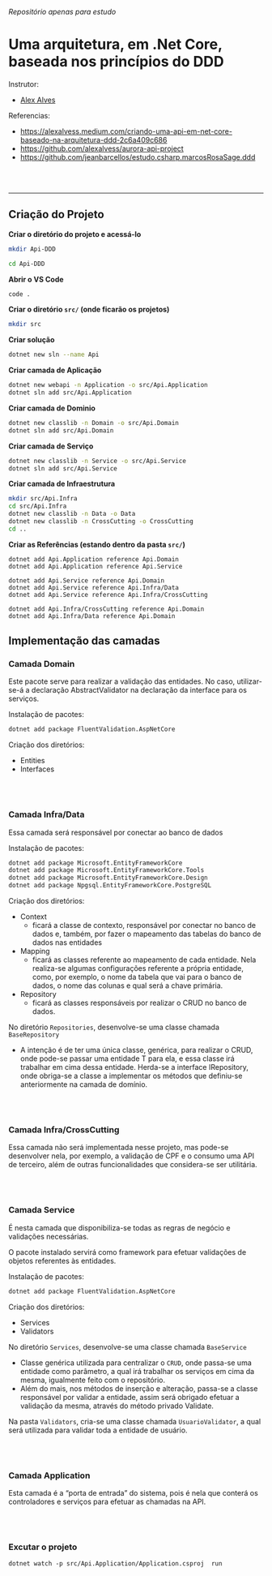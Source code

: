_Repositório apenas para estudo_

# Uma arquitetura, em .Net Core, baseada nos princípios do DDD

Instrutor:

- [Alex Alves](https://alexalvess.medium.com/)

Referencias:

- https://alexalvess.medium.com/criando-uma-api-em-net-core-baseado-na-arquitetura-ddd-2c6a409c686
- https://github.com/alexalvess/aurora-api-project
- https://github.com/jeanbarcellos/estudo.csharp.marcosRosaSage.ddd

<br>
<br>
<hr>

## Criação do Projeto

**Criar o diretório do projeto e acessá-lo**

```bash
mkdir Api-DDD

cd Api-DDD
```

**Abrir o VS Code**

```bash
code .
```

**Criar o diretório `src/` (onde ficarão os projetos)**

```bash
mkdir src
```

**Criar solução**

```bash
dotnet new sln --name Api
```

**Criar camada de Aplicação**

```bash
dotnet new webapi -n Application -o src/Api.Application
dotnet sln add src/Api.Application
```

**Criar camada de Dominio**

```bash
dotnet new classlib -n Domain -o src/Api.Domain
dotnet sln add src/Api.Domain
```

**Criar camada de Serviço**

```bash
dotnet new classlib -n Service -o src/Api.Service
dotnet sln add src/Api.Service
```

**Criar camada de Infraestrutura**

```bash
mkdir src/Api.Infra
cd src/Api.Infra
dotnet new classlib -n Data -o Data
dotnet new classlib -n CrossCutting -o CrossCutting
cd ..
```

**Criar as Referências (estando dentro da pasta `src/`)**

```
dotnet add Api.Application reference Api.Domain
dotnet add Api.Application reference Api.Service

dotnet add Api.Service reference Api.Domain
dotnet add Api.Service reference Api.Infra/Data
dotnet add Api.Service reference Api.Infra/CrossCutting

dotnet add Api.Infra/CrossCutting reference Api.Domain
dotnet add Api.Infra/Data reference Api.Domain
```

## Implementação das camadas

### Camada Domain

Este pacote serve para realizar a validação das entidades. No caso, utilizar-se-á a declaração AbstractValidator na declaração da interface para os serviços.

Instalação de pacotes:

```bash
dotnet add package FluentValidation.AspNetCore
```

Criação dos diretórios:

- Entities
- Interfaces

<br>
<br>

### Camada Infra/Data

Essa camada será responsável por conectar ao banco de dados

Instalação de pacotes:

```bash
dotnet add package Microsoft.EntityFrameworkCore
dotnet add package Microsoft.EntityFrameworkCore.Tools
dotnet add package Microsoft.EntityFrameworkCore.Design
dotnet add package Npgsql.EntityFrameworkCore.PostgreSQL
```

Criação dos diretórios:

- Context
  - ficará a classe de contexto, responsável por conectar no banco de dados e, também, por fazer o mapeamento das tabelas do banco de dados nas entidades
- Mapping
  - ficará as classes referente ao mapeamento de cada entidade. Nela realiza-se algumas configurações referente a própria entidade, como, por exemplo, o nome da tabela que vai para o banco de dados, o nome das colunas e qual será a chave primária.
- Repository
  - ficará as classes responsáveis por realizar o CRUD no banco de dados.

No diretório `Repositories`, desenvolve-se uma classe chamada `BaseRepository`

- A intenção é de ter uma única classe, genérica, para realizar o CRUD, onde pode-se passar uma entidade T para ela, e essa classe irá trabalhar em cima dessa entidade. Herda-se a interface IRepository, onde obriga-se a classe a implementar os métodos que definiu-se anteriormente na camada de domínio.

<br>
<br>

### Camada Infra/CrossCutting

Essa camada não será implementada nesse projeto, mas pode-se desenvolver nela, por exemplo, a validação de CPF e o consumo uma API de terceiro, além de outras funcionalidades que considera-se ser utilitária.

<br>
<br>

### Camada Service

É nesta camada que disponibiliza-se todas as regras de negócio e validações necessárias.

O pacote instalado servirá como framework para efetuar validações de objetos referentes às entidades.

Instalação de pacotes:

```bash
dotnet add package FluentValidation.AspNetCore
```

Criação dos diretórios:

- Services
- Validators

No diretório `Services`, desenvolve-se uma classe chamada `BaseService`

- Classe genérica utilizada para centralizar o `CRUD`, onde passa-se uma entidade como parâmetro, a qual irá trabalhar os serviços em cima da mesma, igualmente feito com o repositório.
- Além do mais, nos métodos de inserção e alteração, passa-se a classe responsável por validar a entidade, assim será obrigado efetuar a validação da mesma, através do método privado Validate.

Na pasta `Validators`, cria-se uma classe chamada `UsuarioValidator`, a qual será utilizada para validar toda a entidade de usuário.

<br>
<br>

### Camada Application

Esta camada é a “porta de entrada” do sistema, pois é nela que conterá os controladores e serviços para efetuar as chamadas na API.

<br>
<br>

### Excutar o projeto

```
dotnet watch -p src/Api.Application/Application.csproj  run
```
